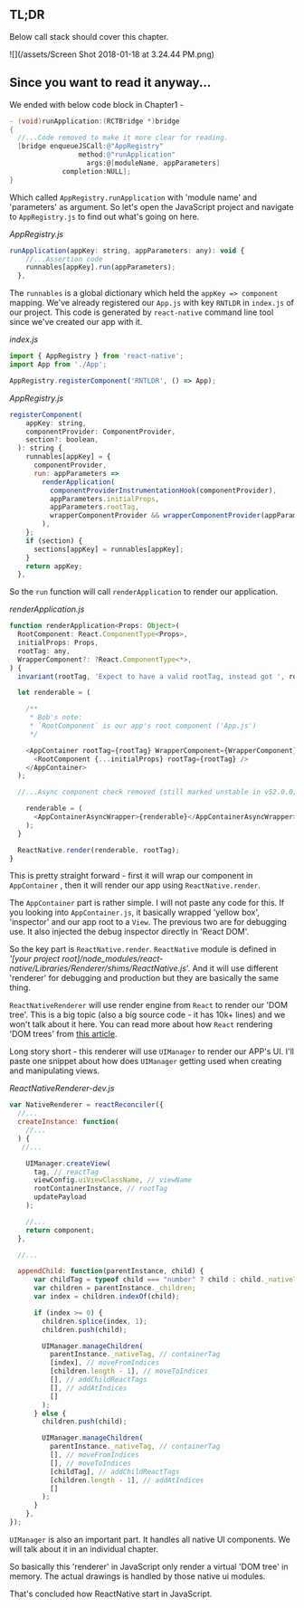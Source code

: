 ## TL;DR

Below call stack should cover this chapter.

![](/assets/Screen Shot 2018-01-18 at 3.24.44 PM.png)

## Since you want to read it anyway...

We ended with below code block in Chapter1 -

```objectivec
- (void)runApplication:(RCTBridge *)bridge
{
  //...Code removed to make it more clear for reading.
  [bridge enqueueJSCall:@"AppRegistry"
                 method:@"runApplication"
                   args:@[moduleName, appParameters]
             completion:NULL];
}
```

Which called `AppRegistry.runApplication` with 'module name' and 'parameters' as argument. So let's open the JavaScript project and navigate to `AppRegistry.js` to find out what's going on here.

_AppRegistry.js_

```js
runApplication(appKey: string, appParameters: any): void {
    //...Assertion code
    runnables[appKey].run(appParameters);
  },
```

The `runnables` is a global dictionary which held the `appKey => component` mapping. We've already registered our `App.js` with key `RNTLDR` in `index.js` of our project. This code is generated by `react-native` command line tool since we've created our app with it.

_index.js_

```js
import { AppRegistry } from 'react-native';
import App from './App';

AppRegistry.registerComponent('RNTLDR', () => App);
```

_AppRegistry.js_

```js
registerComponent(
    appKey: string,
    componentProvider: ComponentProvider,
    section?: boolean,
  ): string {
    runnables[appKey] = {
      componentProvider,
      run: appParameters =>
        renderApplication(
          componentProviderInstrumentationHook(componentProvider),
          appParameters.initialProps,
          appParameters.rootTag,
          wrapperComponentProvider && wrapperComponentProvider(appParameters),
        ),
    };
    if (section) {
      sections[appKey] = runnables[appKey];
    }
    return appKey;
  },
```

So the `run` function will call `renderApplication` to render our application.

_renderApplication.js_

```js
function renderApplication<Props: Object>(
  RootComponent: React.ComponentType<Props>,
  initialProps: Props,
  rootTag: any,
  WrapperComponent?: ?React.ComponentType<*>,
) {
  invariant(rootTag, 'Expect to have a valid rootTag, instead got ', rootTag);

  let renderable = (

    /**
     * Bob's note:
     * `RootComponent` is our app's root component ('App.js')
     */

    <AppContainer rootTag={rootTag} WrapperComponent={WrapperComponent}>
      <RootComponent {...initialProps} rootTag={rootTag} />
    </AppContainer>
  );

  //...Async component check removed (still marked unstable in v52.0.0)

    renderable = (
      <AppContainerAsyncWrapper>{renderable}</AppContainerAsyncWrapper>
    );
  }

  ReactNative.render(renderable, rootTag);
}
```

This is pretty straight forward - first it will wrap our component in `AppContainer` , then it will render our app using `ReactNative.render`.

The `AppContainer` part is rather simple. I will not paste any code for this. If you looking into `AppContainer.js`, it basically wrapped 'yellow box', 'inspector' and our app root to a `View`. The previous two are for debugging use. It also injected the debug inspector directly in 'React DOM'.

So the key part is `ReactNative.render`. `ReactNative` module is defined in _'\[your project root\]/node\_modules/react-native/Libraries/Renderer/shims/ReactNative.js_'. And it will use different 'renderer' for debugging and production but they are basically the same thing.

`ReactNativeRenderer` will use render engine from `React` to render our 'DOM tree'. This is a big topic \(also a big source code - it has 10k+ lines\) and we won't talk about it here. You can read more about how `React` rendering 'DOM trees' from [this article](https://github.com/acdlite/react-fiber-architecture).

Long story short - this renderer will use `UIManager` to render our APP's UI. I'll paste one snippet about how does `UIManager` getting used when creating and manipulating views.

_ReactNativeRenderer-dev.js_

```js
var NativeRenderer = reactReconciler({
  //...
  createInstance: function(
    //...
  ) {
   //...

    UIManager.createView(
      tag, // reactTag
      viewConfig.uiViewClassName, // viewName
      rootContainerInstance, // rootTag
      updatePayload
    );

    //...
    return component;
  },

  //...

  appendChild: function(parentInstance, child) {
      var childTag = typeof child === "number" ? child : child._nativeTag;
      var children = parentInstance._children;
      var index = children.indexOf(child);

      if (index >= 0) {
        children.splice(index, 1);
        children.push(child);

        UIManager.manageChildren(
          parentInstance._nativeTag, // containerTag
          [index], // moveFromIndices
          [children.length - 1], // moveToIndices
          [], // addChildReactTags
          [], // addAtIndices
          []
        );
      } else {
        children.push(child);

        UIManager.manageChildren(
          parentInstance._nativeTag, // containerTag
          [], // moveFromIndices
          [], // moveToIndices
          [childTag], // addChildReactTags
          [children.length - 1], // addAtIndices
          []
        );
      }
    },
});
```

`UIManager` is also an important part. It handles all native UI components. We will talk about it in an individual chapter.

So basically this 'renderer' in JavaScript only render a virtual 'DOM tree' in memory. The actual drawings is handled by those native ui modules.

That's concluded how ReactNative start in JavaScript.

